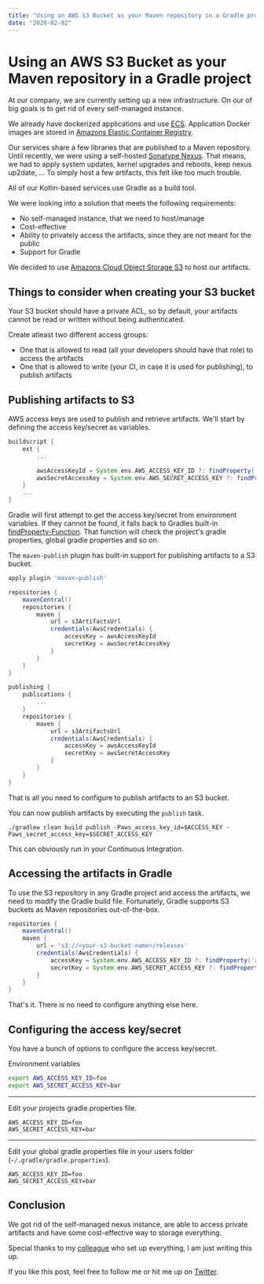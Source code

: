 ```yaml
---
title: "Using an AWS S3 Bucket as your Maven repository in a Gradle project"
date: "2020-02-02"
---
```


# Using an AWS S3 Bucket as your Maven repository in a Gradle project

At our company, we are currently setting up a new infrastructure.
On our of big goals is to get rid of every self-managed instance.

We already have dockerized applications and use [ECS](https://aws.amazon.com/ecs/).
Application Docker images are stored in [Amazons Elastic Container Registry](https://aws.amazon.com/ecr).

Our services share a few libraries that are published to a Maven repository.
Until recently, we were using a self-hosted [Sonatype Nexus](https://de.sonatype.com/product-nexus-repository).
That means, we had to apply system updates, kernel upgrades and reboots, keep nexus up2date, ...
To simply host a few artifacts, this felt like too much trouble.

All of our Kotlin-based services use Gradle as a build tool.

We were looking into a solution that meets the following requirements:

* No self-managed instance, that we need to host/manage
* Cost-effective
* Ability to privately access the artifacts, since they are not meant for the public
* Support for Gradle

We decided to use [Amazons Cloud Object Storage S3](https://aws.amazon.com/s3) to host our artifacts.

## Things to consider when creating your S3 bucket

Your S3 bucket should have a private ACL, so by default, your artifacts cannot be read or written without being authenticated.

Create atleast two different access groups:

- One that is allowed to read (all your developers should have that role) to access the artifacts
- One that is allowed to write (your CI, in case it is used for publishing), to publish artifacts

## Publishing artifacts to S3

AWS access keys are used to publish and retrieve artifacts.
We'll start by defining the access key/secret as variables.

```groovy
buildscript {
    ext {
        ...

        awsAccessKeyId = System.env.AWS_ACCESS_KEY_ID ?: findProperty('aws_access_key_id')
        awsSecretAccessKey = System.env.AWS_SECRET_ACCESS_KEY ?: findProperty('aws_secret_access_key')
    }
    ...
}
```

Gradle will first attempt to get the access key/secret from environment variables.
If they cannot be found, it falls back to Gradles built-in [findProperty-Function](https://docs.gradle.org/current/javadoc/org/gradle/api/Project.html#findProperty-java.lang.String-).
That function will check the project's gradle properties, global gradle properties and so on.

The `maven-publish` plugin has built-in support for publishing artifacts to a S3 bucket.

```groovy
apply plugin 'maven-publish'

repositories {
    mavenCentral()
    repositories {
        maven {
            url = s3ArtifactsUrl
            credentials(AwsCredentials) {
                accessKey = awsAccessKeyId
                secretKey = awsSecretAccessKey
            }
        }
    }
}

publishing {
    publications {
        ...
    }
    repositories {
        maven {
            url = s3ArtifactsUrl
            credentials(AwsCredentials) {
                accessKey = awsAccessKeyId
                secretKey = awsSecretAccessKey
            }
        }
    }
}
```

That is all you need to configure to publish artifacts to an S3 bucket.

You can now publish artifacts by executing the `publish` task.

```
./gradlew clean build publish -Paws_access_key_id=$ACCESS_KEY -Paws_secret_access_key=$SECRET_ACCESS_KEY
```

This can obviously run in your Continuous Integration.

## Accessing the artifacts in Gradle

To use the S3 repository in any Gradle project and access the artifacts, we need to modify the Gradle build file.
Fortunately, Gradle supports S3 buckets as Maven repositories out-of-the-box.

```groovy
repositories {
    mavenCentral()
    maven {
        url = 's3://<your-s3-bucket-name>/releases'
        credentials(AwsCredentials) {
            accessKey = System.env.AWS_ACCESS_KEY_ID ?: findProperty('aws_access_key_id')
            secretKey = System.env.AWS_SECRET_ACCESS_KEY ?: findProperty('aws_secret_access_key')
        }
    }
}
```

That's it. There is no need to configure anything else here.

## Configuring the access key/secret

You have a bunch of options to configure the access key/secret.

Environment variables
```sh
export AWS_ACCESS_KEY_ID=foo
export AWS_SECRET_ACCESS_KEY=bar
```

---

Edit your projects gradle.properties file.

```properties
AWS_ACCESS_KEY_ID=foo
AWS_SECRET_ACCESS_KEY=bar
```

---

Edit your global gradle.properties file in your users folder (`~/.gradle/gradle.properties`).

```properties
AWS_ACCESS_KEY_ID=foo
AWS_SECRET_ACCESS_KEY=bar
```

## Conclusion

We got rid of the self-managed nexus instance, are able to access private artifacts and have some cost-effective way to storage everything.

Special thanks to my [colleague](https://github.com/cc-jhr) who set up everything, I am just writing this up.

If you like this post, feel free to follow me or hit me up on [Twitter](https://twitter.com/kevcodez).